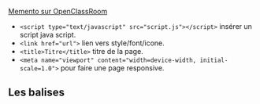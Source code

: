 [Memento sur OpenClassRoom](https://openclassrooms.com/fr/courses/1603881-apprenez-a-creer-votre-site-web-avec-html5-et-css3/1608357-memento-des-balises-html)


* `<script type="text/javascript" src="script.js"></script>` insérer un script java script.
* `<link href="url">` lien vers style/font/icone.
* `<title>Titre</title>` titre de la page.
* `<meta name="viewport" content="width=device-width, initial-scale=1.0">` pour faire une page responsive.

## Les balises 
